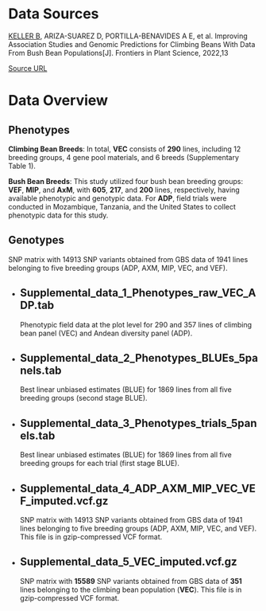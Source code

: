 # Data Sources

[KELLER B](https://doi.org/10.3389/fpls.2022.830896), ARIZA-SUAREZ D, PORTILLA-BENAVIDES A E, et al. Improving Association Studies and Genomic Predictions for Climbing Beans With Data From Bush Bean Populations[J]. Frontiers in Plant Science, 2022,13

[Source URL](https://doi.org/10.7910/DVN/RLAWYN)

# Data Overview

## Phenotypes

**Climbing Bean Breeds**: In total, **VEC** consists of **290** lines, including 12 breeding groups, 4 gene pool materials, and 6 breeds (Supplementary Table 1).

**Bush Bean Breeds**: This study utilized four bush bean breeding groups: **VEF**, **MIP**, and **AxM**, with **605**, **217**, and **200** lines, respectively, having available phenotypic and genotypic data. For **ADP**, field trials were conducted in Mozambique, Tanzania, and the United States to collect phenotypic data for this study.

## Genotypes

SNP matrix with 14913 SNP variants obtained from GBS data of 1941 lines belonging to five breeding groups (ADP, AXM, MIP, VEC, and VEF).

- ## Supplemental_data_1_Phenotypes_raw_VEC_ADP.tab

  Phenotypic field data at the plot level for 290 and 357 lines of climbing bean panel (VEC) and Andean diversity panel (ADP).

- ## Supplemental_data_2_Phenotypes_BLUEs_5panels.tab

  Best linear unbiased estimates (BLUE) for 1869 lines from all five breeding groups (second stage BLUE).

- ## Supplemental_data_3_Phenotypes_trials_5panels.tab

  Best linear unbiased estimates (BLUE) for 1869 lines from all five breeding groups for each trial (first stage BLUE).

- ## Supplemental_data_4_ADP_AXM_MIP_VEC_VEF_imputed.vcf.gz

  SNP matrix with 14913 SNP variants obtained from GBS data of 1941 lines belonging to five breeding groups (ADP, AXM, MIP, VEC, and VEF). This file is in gzip-compressed VCF format.

- ## Supplemental_data_5_VEC_imputed.vcf.gz

  SNP matrix with **15589** SNP variants obtained from GBS data of **351** lines belonging to the climbing bean population (**VEC**). This file is in gzip-compressed VCF format.
